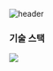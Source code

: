 ![header](https://capsule-render.vercel.app/api?type=wave&color=auto&height=300&section=header&text=capsule%20render&fontSize=90)

### 기술 스택
<img src="https://img.shields.io/badge/javascript-F7DF1E?style=flat-squre&logo=JavaScript&logoColor=black">


<!--
**hyunwoomemo/hyunwoomemo** is a ✨ _special_ ✨ repository because its `README.md` (this file) appears on your GitHub profile.

Here are some ideas to get you started:

- 🔭 I’m currently working on ...
- 🌱 I’m currently learning ...
- 👯 I’m looking to collaborate on ...
- 🤔 I’m looking for help with ...
- 💬 Ask me about ...
- 📫 How to reach me: ...
- 😄 Pronouns: ...
- ⚡ Fun fact: ...
-->
